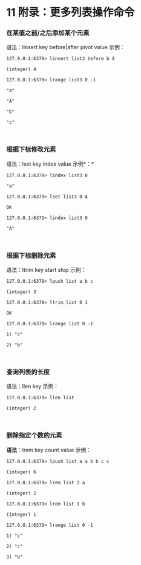 11 附录：更多列表操作命令
==============

### 在某值之前/之后添加某个元素

语法：linsert key before|after pivot value 示例：

```shell
127.0.0.1:6379> linsert list3 before b A

(integer) 4

127.0.0.1:6379> lrange list3 0 -1

"a"

"A"

"b"

"c"



```

### 根据下标修改元素

语法：lset key index value 示例\*：\*

```shell
127.0.0.1:6379> lindex list3 0

"a"

127.0.0.1:6379> lset list3 0 A

OK

127.0.0.1:6379> lindex list3 0

"A"



```

### 根据下标删除元素

语法：ltrim key start stop 示例：

```shell
127.0.0.1:6379> lpush list a b c

(integer) 3

127.0.0.1:6379> ltrim list 0 1

OK

127.0.0.1:6379> lrange list 0 -1

1) "c"

2) "b"



```

### 查询列表的长度

语法：llen key 示例：

```shell
127.0.0.1:6379> llen list

(integer) 2



```

### 删除指定个数的元素

**语法**：lrem key count value 示例：

```shell
127.0.0.1:6379> lpush list a a b b c c

(integer) 6

127.0.0.1:6379> lrem list 2 a

(integer) 2

127.0.0.1:6379> lrem list 1 b

(integer) 1

127.0.0.1:6379> lrange list 0 -1

1) "c"

2) "c"

3) "b"



```

